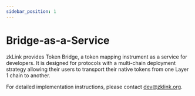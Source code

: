 ```yaml
---
sidebar_position: 1
---
```


# Bridge-as-a-Service

zkLink provides Token Bridge, a token mapping instrument as a service for developers. It is designed for protocols with a multi-chain deployment strategy allowing their users to transport their native tokens from one Layer 1 chain to another.

For detailed implementation instructions, please contact <dev@zklink.org>.

